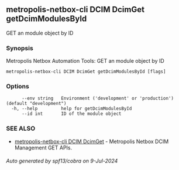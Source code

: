 ## metropolis-netbox-cli DCIM DcimGet getDcimModulesById

GET an module object by ID

### Synopsis


Metropolis Netbox Automation Tools:
  GET an module object by ID

```
metropolis-netbox-cli DCIM DcimGet getDcimModulesById [flags]
```

### Options

```
      --env string   Environment ('development' or 'production') (default "development")
  -h, --help         help for getDcimModulesById
      --id int       ID of the module object
```

### SEE ALSO

* [metropolis-netbox-cli DCIM DcimGet]()	 - Metropolis Netbox DCIM Management GET APIs.

###### Auto generated by spf13/cobra on 9-Jul-2024
